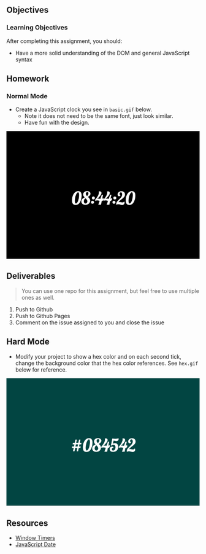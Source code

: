 ## Objectives

### Learning Objectives

After completing this assignment, you should:

* Have a more solid understanding of the DOM and general JavaScript syntax

## Homework

### Normal Mode

- Create a JavaScript clock you see in `basic.gif` below.
  * Note it does not need to be the same font, just look similar. 
  * Have fun with the design.

![](https://raw.githubusercontent.com/tiy-lv-frontend-2016-02/js-clock/master/images/basic.gif)

## Deliverables

> You can use one repo for this assignment, but feel free to use multiple ones as well.

1. Push to Github
2. Push to Github Pages
3. Comment on the issue assigned to you and close the issue


## Hard Mode

- Modify your project to show a hex color and on each second tick, change the background color that the hex color references. See `hex.gif` below for reference.

![](https://raw.githubusercontent.com/tiy-lv-frontend-2016-02/js-clock/master/images/hex.gif)

## Resources

- [Window Timers](https://developer.mozilla.org/en-US/docs/Web/API/WindowTimers)
- [JavaScript Date](https://developer.mozilla.org/en-US/docs/Web/JavaScript/Reference/Global_Objegitcts/Date)